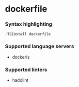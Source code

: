 <!--- THIS DOCUMENT IS AUTOMATICALLY GENERATED, DON'T EDIT IT -->
# dockerfile

### Syntax highlighting

```vim
:TSInstall dockerfile
```

### Supported language servers

- dockerls

### Supported linters

- hadolint
